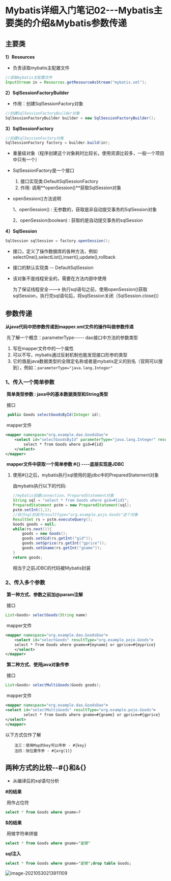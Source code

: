 # Mybatis详细入门笔记02---Mybatis主要类的介绍&Mybatis参数传递

## 主要类

**1）Resources**

+ 负责读取mybatis主配置文件

```java
//读取mybatis主配置文件
InputStream in = Resources.getResourceAsStream("mybatis.xml");
```

**2）SqlSessionFactoryBuilder**

+ 作用：创建SqlSessionFactory对象

```java
//创建SqlSessionFactoryBuilder对象
SqlSessionFactoryBuilder builder = new SqlSessionFactoryBuilder();
```

**3）SqlSessionFactory**

```java
//创建SqlSessionFactory对象
SqlSessionFactory factory = builder.build(in);
```

+ 重量级对象（程序创建这个对象耗时比较长，使用资源比较多，一般一个项目中只有一个）

+ SqlSessionFactory是一个接口

  1. 接口实现类:DefaultSqlSessionFactory
  2. 作用: 调用**openSession()**获取SqlSession对象

+ openSession()方法说明

  1、openSession() : 无参数的，获取是非自动提交事务的SqlSession对象

  2、openSession(boolean) : 获取的是自动提交事务的sqlSession

**4）SqlSession**

```java
SqlSession sqlSession = factory.openSession();
```

+ 接口，定义了操作数据库的各种方法，例如 selectOne(),selectList(),insert(),update(),rollback

+ 接口的默认实现类 -- DefaultSqlSession

+ 该对象不是线程安全的，需要在方法内部中使用

  为了保证线程安全---> 执行sql语句之前，使用openSession()获取sqlSession，执行完sql语句后，将sqlSession关闭（SqlSession.close()）



## 参数传递

**从java代码中把参数传递到mapper.xml文件的操作叫做参数传递**

​		先了解一个概念：parameterType----- dao接口中方法的参数类型

1. 写在mapper文件中的一个属性
2. 可以不写，mybatis通过反射机制也能发现接口形参的类型
3. 它的值是java数据类型的全限定名称或者是mybatis定义的别名（官网可以搜到），例如：`parameterType="java.lang.Integer"`

### 1、传入一个简单参数

​		**简单类型参数 : java中的基本数据类型和String类型**

​		接口

```java
 public Goods selectGoodsById(Integer id);
```

​		mapper文件

```xml
<mapper namespace="org.example.dao.GoodsDao">
    <select id="selectGoodsById" parameterType="java.lang.Integer" resultType="org.example.pojo.Goods">
        select * from Goods where gid=#{id}
    </select>
</mapper>
```

​		**mapper文件中获取一个简单参数  #{}  ----底层实现是JDBC**

1. 使用#{}之后，mybatis执行sql使用的是jdbc中的PreparedStatement对象

   由mybatis执行以下的代码:

   ```java
   //mybatis创建connection，PreparedStatement对象
   String sql = "select * from Goods where gid=#{id}";
   PreparedStatement pstm = new PreparedStatement(sql);
   pstm.setInt(1,1);
   //执行sql封装为resultType="org.example.pojo.Goods"这个对象
   ResultSet rs = pstm.executeQuery();
   Goods goods = null;
   while(rs.next()){
       goods = new Goods();
       goods.setGid(rs.getInt("gid"));
       goods.setGprice(rs.getInt("gprice"));
       goods.setGname(rs.getInt("gname"));
   }
   return goods;
   
   ```

   相当于之前JDBC的代码被Mybatis封装

### 2、传入多个参数

​	**第一种方式、参数之前加@param注解**

​	接口

```java
List<Goods> selectGoods(String name)
```

​	mapper文件

```xml
<mapper namespace="org.example.dao.GoodsDao">
    <select id="selectGoods" resultType="org.example.pojo.Goods">
	select * from Goods where gname=#{myname} or gprice=#{myprice}
    </select>
</mapper>
```

​	**第二种方式、使用java对象传参**

​	接口

```java
List<Goods> selectMultiGoods(Goods goods);
```

​	mapper文件

```xml
<mapper namespace="org.example.dao.GoodsDao">
<select id="selectMultiGoods" resultType="org.example.pojo.Goods">
        select * from Goods where gname=#{gname} or gprice=#{gprice}
</select>
</mapper>
```

以下方式仅作了解

```
	法三：使用Map的key可以传参 - #{key}
    法四：按位置传参 - #{arg(1)}
```

## 两种方式的比较--#{}和&{}

+ 从编译后的sql语句分析

**#的结果**

​		用作占位符

```sql
select * from Goods where gname=?
```

**$的结果**

​		用做字符串拼接

```sql
select * from Goods where gname="足球"
```

**sql注入**

```sql
select * from Goods where gname="足球";drop table Goods;
```

![image-20210530213911109](https://i.loli.net/2021/05/30/7w6pxtMBT5Eslrm.png)









